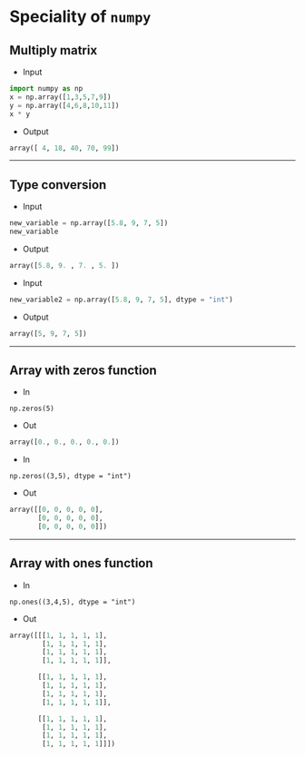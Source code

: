 # Speciality of `numpy`

## Multiply matrix
- Input
```python
import numpy as np
x = np.array([1,3,5,7,9])
y = np.array([4,6,8,10,11])
x * y
```
- Output
```python
array([ 4, 18, 40, 70, 99])
```
---
## Type conversion
- Input
```python
new_variable = np.array([5.8, 9, 7, 5])
new_variable
```

- Output
```python
array([5.8, 9. , 7. , 5. ])
```

- Input
```python
new_variable2 = np.array([5.8, 9, 7, 5], dtype = "int")
```

- Output
```python
array([5, 9, 7, 5])
```
---
## Array with zeros function
- In
```
np.zeros(5)
```

- Out
```python
array([0., 0., 0., 0., 0.])
```
- In
```
np.zeros((3,5), dtype = "int")
```

- Out
```python
array([[0, 0, 0, 0, 0],
       [0, 0, 0, 0, 0],
       [0, 0, 0, 0, 0]])
```
---
## Array with ones function
- In
```
np.ones((3,4,5), dtype = "int")
```

- Out
```python
array([[[1, 1, 1, 1, 1],
        [1, 1, 1, 1, 1],
        [1, 1, 1, 1, 1],
        [1, 1, 1, 1, 1]],

       [[1, 1, 1, 1, 1],
        [1, 1, 1, 1, 1],
        [1, 1, 1, 1, 1],
        [1, 1, 1, 1, 1]],

       [[1, 1, 1, 1, 1],
        [1, 1, 1, 1, 1],
        [1, 1, 1, 1, 1],
        [1, 1, 1, 1, 1]]])
```
